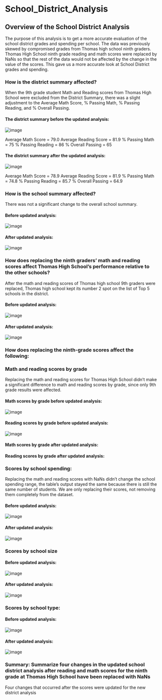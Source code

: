 # School_District_Analysis
## Overview of the School District Analysis
The purpose of this analysis is to get a more accurate evaluation of the school district grades and spending per school. The data was previously skewed by compromised grades from Thomas high school ninth graders. Thomas High School ninth grade reading and math scores were replaced by NaNs so that the rest of the data would not be affected by the change in the value of the scores. This gave us a more accurate look at School District grades and spending.
### How is the district summary affected?
When the 9th grade student Math and Reading scores from Thomas High School were excluded from the District Summary, there was a slight adjustment to the Average Math Score, % Passing Math, % Passing Reading, and % Overall Passing.

#### The district summary before the updated analysis:
![image](https://user-images.githubusercontent.com/110629852/197110488-faf02c97-7d07-4422-9263-61be216eb71c.png)

 
Average Math Score = 79.0
Average Reading Score = 81.9
% Passing Math = 75
% Passing Reading = 86
% Overall Passing = 65

#### The district summary after the updated analysis:
 ![image](https://user-images.githubusercontent.com/110629852/197110529-ac959532-8b5a-4ffd-918f-0e13032c3717.png)

Average Math Score = 78.9
Average Reading Score = 81.9
% Passing Math = 74.8
% Passing Reading = 85.7
% Overall Passing = 64.9
### How is the school summary affected?
There was not a significant change to the overall school summary.
#### Before updated analysis: 
![image](https://user-images.githubusercontent.com/110629852/197110579-6b6b19fb-278f-4513-a9bc-23b84574947c.png)

 
#### After updated analysis:
![image](https://user-images.githubusercontent.com/110629852/197110641-fa198123-45bf-443e-91d1-5b83aa60d93d.png)


### How does replacing the ninth graders’ math and reading scores affect Thomas High School’s performance relative to the other schools?
After the math and reading scores of Thomas high school 9th graders were replaced, Thomas high school kept its number 2 spot on the list of Top 5 schools in the district.
#### Before updated analysis:
 ![image](https://user-images.githubusercontent.com/110629852/197110853-ed96f7a0-40d2-4352-964e-6e02b13ca1d1.png)

#### After updated analysis:
 ![image](https://user-images.githubusercontent.com/110629852/197110875-91439c9c-d3c3-4010-b958-dd335d01692a.png)

### How does replacing the ninth-grade scores affect the following:

### Math and reading scores by grade
Replacing the math and reading scores for Thomas High School didn’t make a significant difference to math and reading scores by grade, since only 9th grade results were affected.

#### Math scores by grade before updated analysis:
![image](https://user-images.githubusercontent.com/110629852/197112610-72fb2bc1-7c70-4ca8-9a98-2523b21b1d24.png)

#### Reading scores by grade before updated analysis:
![image](https://user-images.githubusercontent.com/110629852/197112682-2409a393-40a9-4b59-ae64-a858f2773f31.png)




#### Math scores by grade after updated analysis:
#### Reading scores by grade after updated analysis:


### Scores by school spending:
Replacing the math and reading scores with NaNs didn’t change the school spending range, the table’s output stayed the same because there is still the same number of students. We are only replacing their scores, not removing them completely from the dataset.


#### Before updated analysis:
 ![image](https://user-images.githubusercontent.com/110629852/197110990-237e7dc7-83db-4878-9bd3-f099ff1879cc.png)

#### After updated analysis:
 ![image](https://user-images.githubusercontent.com/110629852/197111013-1c9502df-1fef-446e-bdd2-47b6b97c6073.png)

### Scores by school size


#### Before updated analysis:
![image](https://user-images.githubusercontent.com/110629852/197111048-4b4fae9b-ac3a-4e64-b92f-bb4e4860e2ed.png)

 


#### After updated analysis:
![image](https://user-images.githubusercontent.com/110629852/197111079-4c352d35-70a9-4fd3-99e8-704f649f1e54.png)

 

### Scores by school type:


#### Before updated analysis:
![image](https://user-images.githubusercontent.com/110629852/197111096-4a2964a8-1766-4552-bc52-232043cf24fd.png)

 
#### After updated analysis:
![image](https://user-images.githubusercontent.com/110629852/197111125-a77f5483-c3b7-4e0e-9e1a-ee64604a3c65.png)

 

### Summary: Summarize four changes in the updated school district analysis after reading and math scores for the ninth grade at Thomas High School have been replaced with NaNs
Four changes that occurred after the scores were updated for the new district analysis

